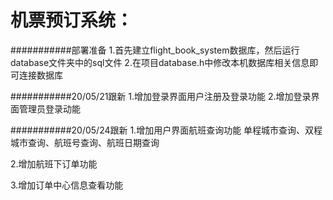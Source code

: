 机票预订系统：
===============================
###########部署准备
1.首先建立flight_book_system数据库，然后运行database文件夹中的sql文件
2.在项目database.h中修改本机数据库相关信息即可连接数据库

###########20/05/21跟新
1.增加登录界面用户注册及登录功能
2.增加登录界面管理员登录动能

###########20/05/24跟新
1.增加用户界面航班查询功能   单程城市查询、双程城市查询、航班号查询、航班日期查询

2.增加航班下订单功能

3.增加订单中心信息查看功能
